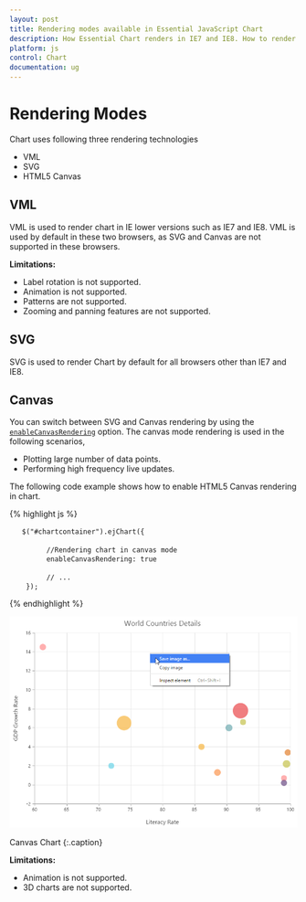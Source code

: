 ```yaml
---
layout: post
title: Rendering modes available in Essential JavaScript Chart
description: How Essential Chart renders in IE7 and IE8. How to render Essential Chart in a HTML5 Canvas.                    
platform: js
control: Chart
documentation: ug
---
```


# Rendering Modes

Chart uses following three rendering technologies

   * VML
   * SVG
   * HTML5 Canvas

## VML

VML is used to render chart in IE lower versions such as IE7 and IE8. VML is used by default in these two browsers, as SVG and Canvas are not supported in these browsers.

**Limitations:**

* Label rotation is not supported.
* Animation is not supported.
* Patterns are not supported.
* Zooming and panning features are not supported.

## SVG

SVG is used to render Chart by default for all browsers other than IE7 and IE8.

## Canvas

You can switch between SVG and Canvas rendering by using the [`enableCanvasRendering`](../api/ejchart#members:enablecanvasrendering) option. The canvas mode rendering is used in the following scenarios,

* Plotting large number of data points.
* Performing high frequency live updates.
 
The following code example shows how to enable HTML5 Canvas rendering in chart.


{% highlight js %}


       $("#chartcontainer").ejChart({
                    
             //Rendering chart in canvas mode
             enableCanvasRendering: true
             
             // ...
        });


{% endhighlight %}

![](/js/Chart/Rendering-Modes_images/Rendering-Modes_img1.png)

Canvas Chart
{:.caption}

**Limitations:**
  
* Animation is not supported.
* 3D charts are not supported.


